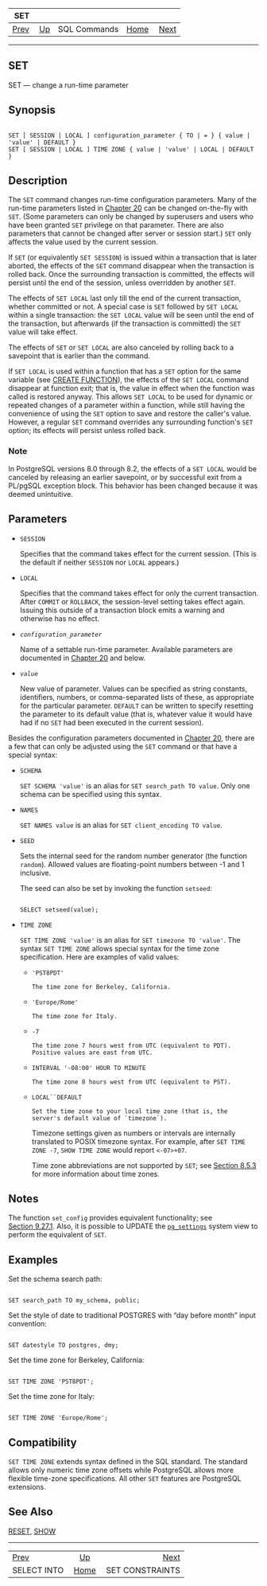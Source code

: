 <!--?xml version="1.0" encoding="UTF-8" standalone="no"?-->

|                     SET                    |                                        |              |                                                       |                                                     |
| :----------------------------------------: | :------------------------------------- | :----------: | ----------------------------------------------------: | --------------------------------------------------: |
| [Prev](sql-selectinto.html "SELECT INTO")  | [Up](sql-commands.html "SQL Commands") | SQL Commands | [Home](index.html "PostgreSQL 17devel Documentation") |  [Next](sql-set-constraints.html "SET CONSTRAINTS") |

***

## SET

SET — change a run-time parameter

## Synopsis

```

SET [ SESSION | LOCAL ] configuration_parameter { TO | = } { value | 'value' | DEFAULT }
SET [ SESSION | LOCAL ] TIME ZONE { value | 'value' | LOCAL | DEFAULT }
```

## Description

The `SET` command changes run-time configuration parameters. Many of the run-time parameters listed in [Chapter 20](runtime-config.html "Chapter 20. Server Configuration") can be changed on-the-fly with `SET`. (Some parameters can only be changed by superusers and users who have been granted `SET` privilege on that parameter. There are also parameters that cannot be changed after server or session start.) `SET` only affects the value used by the current session.

If `SET` (or equivalently `SET SESSION`) is issued within a transaction that is later aborted, the effects of the `SET` command disappear when the transaction is rolled back. Once the surrounding transaction is committed, the effects will persist until the end of the session, unless overridden by another `SET`.

The effects of `SET LOCAL` last only till the end of the current transaction, whether committed or not. A special case is `SET` followed by `SET LOCAL` within a single transaction: the `SET LOCAL` value will be seen until the end of the transaction, but afterwards (if the transaction is committed) the `SET` value will take effect.

The effects of `SET` or `SET LOCAL` are also canceled by rolling back to a savepoint that is earlier than the command.

If `SET LOCAL` is used within a function that has a `SET` option for the same variable (see [CREATE FUNCTION](sql-createfunction.html "CREATE FUNCTION")), the effects of the `SET LOCAL` command disappear at function exit; that is, the value in effect when the function was called is restored anyway. This allows `SET LOCAL` to be used for dynamic or repeated changes of a parameter within a function, while still having the convenience of using the `SET` option to save and restore the caller's value. However, a regular `SET` command overrides any surrounding function's `SET` option; its effects will persist unless rolled back.

### Note

In PostgreSQL versions 8.0 through 8.2, the effects of a `SET LOCAL` would be canceled by releasing an earlier savepoint, or by successful exit from a PL/pgSQL exception block. This behavior has been changed because it was deemed unintuitive.

## Parameters

* `SESSION`

    Specifies that the command takes effect for the current session. (This is the default if neither `SESSION` nor `LOCAL` appears.)

* `LOCAL`

    Specifies that the command takes effect for only the current transaction. After `COMMIT` or `ROLLBACK`, the session-level setting takes effect again. Issuing this outside of a transaction block emits a warning and otherwise has no effect.

* *`configuration_parameter`*

    Name of a settable run-time parameter. Available parameters are documented in [Chapter 20](runtime-config.html "Chapter 20. Server Configuration") and below.

* *`value`*

    New value of parameter. Values can be specified as string constants, identifiers, numbers, or comma-separated lists of these, as appropriate for the particular parameter. `DEFAULT` can be written to specify resetting the parameter to its default value (that is, whatever value it would have had if no `SET` had been executed in the current session).

Besides the configuration parameters documented in [Chapter 20](runtime-config.html "Chapter 20. Server Configuration"), there are a few that can only be adjusted using the `SET` command or that have a special syntax:

* `SCHEMA`

    `SET SCHEMA 'value'` is an alias for `SET search_path TO value`. Only one schema can be specified using this syntax.

* `NAMES`

    `SET NAMES value` is an alias for `SET client_encoding TO value`.

* `SEED`

    Sets the internal seed for the random number generator (the function `random`). Allowed values are floating-point numbers between -1 and 1 inclusive.

    The seed can also be set by invoking the function `setseed`:

    ```

    SELECT setseed(value);
    ```

* `TIME ZONE`

    `SET TIME ZONE 'value'` is an alias for `SET timezone TO 'value'`. The syntax `SET TIME ZONE` allows special syntax for the time zone specification. Here are examples of valid values:

  * `'PST8PDT'`

        The time zone for Berkeley, California.

  * `'Europe/Rome'`

        The time zone for Italy.

  * `-7`

        The time zone 7 hours west from UTC (equivalent to PDT). Positive values are east from UTC.

  * `INTERVAL '-08:00' HOUR TO MINUTE`

        The time zone 8 hours west from UTC (equivalent to PST).

  * `LOCAL``DEFAULT`

        Set the time zone to your local time zone (that is, the server's default value of `timezone`).

    Timezone settings given as numbers or intervals are internally translated to POSIX timezone syntax. For example, after `SET TIME ZONE -7`, `SHOW TIME ZONE` would report `<-07>+07`.

    Time zone abbreviations are not supported by `SET`; see [Section 8.5.3](datatype-datetime.html#DATATYPE-TIMEZONES "8.5.3. Time Zones") for more information about time zones.

## Notes

The function `set_config` provides equivalent functionality; see [Section 9.27.1](functions-admin.html#FUNCTIONS-ADMIN-SET "9.27.1. Configuration Settings Functions"). Also, it is possible to UPDATE the [`pg_settings`](view-pg-settings.html "54.24. pg_settings") system view to perform the equivalent of `SET`.

## Examples

Set the schema search path:

```

SET search_path TO my_schema, public;
```

Set the style of date to traditional POSTGRES with “day before month” input convention:

```

SET datestyle TO postgres, dmy;
```

Set the time zone for Berkeley, California:

```

SET TIME ZONE 'PST8PDT';
```

Set the time zone for Italy:

```

SET TIME ZONE 'Europe/Rome';
```

## Compatibility

`SET TIME ZONE` extends syntax defined in the SQL standard. The standard allows only numeric time zone offsets while PostgreSQL allows more flexible time-zone specifications. All other `SET` features are PostgreSQL extensions.

## See Also

[RESET](sql-reset.html "RESET"), [SHOW](sql-show.html "SHOW")

***

|                                            |                                                       |                                                     |
| :----------------------------------------- | :---------------------------------------------------: | --------------------------------------------------: |
| [Prev](sql-selectinto.html "SELECT INTO")  |         [Up](sql-commands.html "SQL Commands")        |  [Next](sql-set-constraints.html "SET CONSTRAINTS") |
| SELECT INTO                                | [Home](index.html "PostgreSQL 17devel Documentation") |                                     SET CONSTRAINTS |
